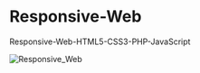 Responsive-Web
==============

Responsive-Web-HTML5-CSS3-PHP-JavaScript

![Responsive_Web](https://github.com/oliverwreath/Responsive-Web/blob/master/pics/portfolio/Responsive_Web.JPG?raw=true)
